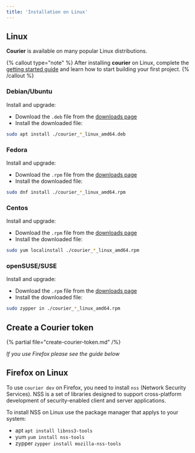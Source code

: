 ```yaml
---
title: 'Installation on Linux'
---
```


## Linux

**Courier** is available on many popular Linux distributions.

{% callout type="note" %}
After installing **courier** on Linux, complete the [getting started guide](/docs/courier/getting-started#linking-your-project) and learn how to start building your first project.
{% /callout %}

### Debian/Ubuntu

Install and upgrade:

- Download the `.deb` file from the [downloads page](https://blutui.com/developers/courier)
- Install the downloaded file:

```bash
sudo apt install ./courier_*_linux_amd64.deb
```

### Fedora

Install and upgrade:

- Download the `.rpm` file from the [downloads page](https://blutui.com/developers/courier)
- Install the downloaded file:

```bash
sudo dnf install ./courier_*_linux_amd64.rpm
```

### Centos

Install and upgrade:

- Download the `.rpm` file from the [downloads page](https://blutui.com/developers/courier)
- Install the downloaded file:

```bash
sudo yum localinstall ./courier_*_linux_amd64.rpm
```

### openSUSE/SUSE

Install and upgrade:

- Download the `.rpm` file from the [downloads page](https://blutui.com/developers/courier)
- Install the downloaded file:

```bash
sudo zypper in ./courier_*_linux_amd64.rpm
```

## Create a Courier token

{% partial file="create-courier-token.md" /%}

*If you use Firefox please see the guide below*

## Firefox on Linux

To use `courier dev` on Firefox, you need to install `nss` (Network Security Services). NSS is a set of libraries designed to support cross-platform development of security-enabled client and server applications.

To install NSS on Linux use the package manager that applys to your system:

- apt `apt install libnss3-tools`
- yum `yum install nss-tools`
- zypper `zypper install mozilla-nss-tools`
